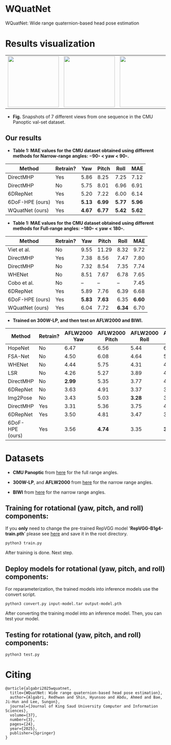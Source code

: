 # WQuatNet
WQuatNet: Wide range quaternion-based head pose estimation



# Results visualization


<table>
<tr>
<td><img src="images/cmu1.jpg" height="160"></td>
<td><img src="images/cmu4.jpg" height="160"></td> 
<td><img src="images/cmu13.jpg" height="160"></td> 
<td><img src="images/cmu14.jpg" height="160"></td> 
<td><img src="images/cmu15.jpg" height="160"></td>
<td><img src="images/cmu18.jpg" height="160"></td> 
<td><img src="images/cmu20.jpg" height="160"></td> 
</tr>
</table>

* **Fig.** Snapshots of 7 different views from one sequence in the CMU Panoptic val-set dataset.





## **Our results**
* **Table 1: MAE values for the CMU dataset obtained using different methods for Narrow-range angles: −90◦ < yaw < 90◦.**

| Method          | Retrain? | Yaw      | Pitch    | Roll     | MAE      |
| --------------- | -------- | -------- | -------- | -------- | -------- |
| DirectMHP       | Yes      | 5.86     | 8.25     | 7.25     | 7.12     |
| DirectMHP       | No       | 5.75     | 8.01     | 6.96     | 6.91     |
| 6DRepNet        | Yes      | 5.20     | 7.22     | 6.00     | 6.14     |
| 6DoF-HPE (ours) | Yes      | **5.13** | **6.99** | **5.77** | **5.96** |
| WQuatNet (ours) | Yes      | **4.67** | **6.77** | **5.42** | **5.62** |

* **Table 1: MAE values for the CMU dataset obtained using different methods for Full-range angles: −180◦ < yaw < 180◦.**

  
| Method          | Retrain? | Yaw      | Pitch    | Roll     | MAE      |
| --------------- | -------- | -------- | -------- | -------- | -------- |
| Viet et al.     | No       | 9.55     | 11.29    | 8.32     | 9.72     |
| DirectMHP       | Yes      | 7.38     | 8.56     | 7.47     | 7.80     |
| DirectMHP       | No       | 7.32     | 8.54     | 7.35     | 7.74     |
| WHENet          | No       | 8.51     | 7.67     | 6.78     | 7.65     |
| Cobo et al.     | No       | –        | –        | –        | 7.45     |
| 6DRepNet        | Yes      | 5.89     | 7.76     | 6.39     | 6.68     |
| 6DoF-HPE (ours) | Yes      | **5.83** | **7.63** | 6.35     | **6.60** |
| WQuatNet (ours) | Yes      | 6.04     | 7.72     | **6.34** | 6.70     |



* **Trained on 300W-LP, and then test on AFLW2000 and BIWI.**

| Method         | Retrain? | AFLW2000 Yaw | AFLW2000 Pitch | AFLW2000 Roll | AFLW2000 MAE | BIWI Yaw | BIWI Pitch | BIWI Roll | BIWI MAE |
|----------------|----------|--------------|----------------|---------------|-------------|----------|------------|-----------|----------|
| HopeNet        | No       | 6.47         | 6.56           | 5.44          | 6.16        | 4.81     | 6.60       | 3.27      | 4.89     |
| FSA-Net        | No       | 4.50         | 6.08           | 4.64          | 5.07        | 4.27     | 4.96       | 2.76      | 4.00     |
| WHENet         | No       | 4.44         | 5.75           | 4.31          | 4.83        | 3.60     | 4.10       | 2.73      | 3.48     |
| LSR                        | No       | 4.26         | 5.27           | 3.89         | 4.47         | 4.29     | **3.09**       | 3.18      | 3.52     |
| DirectMHP      | No       | **2.99**         | 5.35           | 3.77          | 4.04        | 3.57     | 5.47       | 4.02      | 4.35     |
| 6DRepNet       | No       | 3.63         | 4.91           | 3.37          | 3.97        | **3.24**     | 4.48       | **2.68**     | **3.47**     |
| Img2Pose       | No       | 3.43         | 5.03           | **3.28**          | 3.91        | 4.57     | 3.55       | 3.24      | 3.79     |
| DirectMHP      | Yes      | 3.31         | 5.36           | 3.75          | 4.14        | 3.54     | 5.45       | 4.01      | 4.33     |
| 6DRepNet       | Yes      | 3.50         | 4.81           | 3.47          | 3.93        | 3.79     | 4.53       | 2.89      | 3.74     |
| 6DoF-HPE (ours)  | Yes      | 3.56         | **4.74**           | 3.35          | **3.88**       | 3.91     | 4.43       | 2.69      | 3.68     |


# Datasets

* **CMU Panoptic**  from [here](http://domedb.perception.cs.cmu.edu/) for the full range angles.
  
* **300W-LP**, and **AFLW2000** from [here](http://www.cbsr.ia.ac.cn/users/xiangyuzhu/projects/3DDFA/main.htm) for the narrow range angles.

* **BIWI**  from [here](https://icu.ee.ethz.ch/research/datsets.html) for the narrow range angles.

  



## **Training for rotational (yaw, pitch, and roll)  components**:

If you **only** need to change the pre-trained RepVGG model '**RepVGG-B1g4-train.pth**' please see [here](https://drive.google.com/drive/folders/1Avome4KvNp0Lqh2QwhXO6L5URQjzCjUq) and save it in the root directory.


```
python3 train.py
```

After training is done. Next step.

##  **Deploy models for rotational (yaw, pitch, and roll)  components**:

For reparameterization, the trained models into inference models use the convert script.

```
python3 convert.py input-model.tar output-model.pth
```

After converting the training model into an inference model. 
Then, you can test your model.


## **Testing for rotational (yaw, pitch, and roll)  components**:

```
python3 test.py
```



# Citing

```
@article{algabri2025wquatnet,
  title={WQuatNet: Wide range quaternion-based head pose estimation},
  author={Algabri, Redhwan and Shin, Hyunsoo and Abdu, Ahmed and Bae, Ji-Hun and Lee, Sungon},
  journal={Journal of King Saud University Computer and Information Sciences},
  volume={37},
  number={3},
  pages={24},
  year={2025},
  publisher={Springer}
}
```
